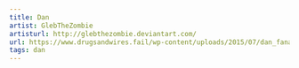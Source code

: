 ```yaml
---
title: Dan
artist: GlebTheZombie
artisturl: http://glebthezombie.deviantart.com/
url: https://www.drugsandwires.fail/wp-content/uploads/2015/07/dan_fanart_by_glebthezombie-d9ju7kn.png
tags: dan
---
```

